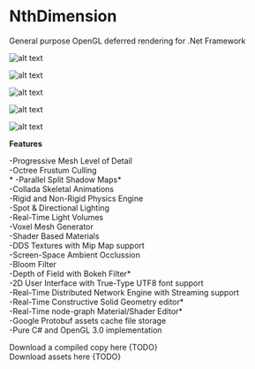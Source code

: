 # NthDimension
General purpose OpenGL deferred rendering for .Net Framework

![alt text](https://scontent.fskg3-1.fna.fbcdn.net/v/t1.0-9/s960x960/97989232_2502548136512063_1348423880435302400_o.jpg?_nc_cat=102&_nc_sid=8024bb&_nc_ohc=idR4RIsy5b8AX9G71u0&_nc_ht=scontent.fskg3-1.fna&_nc_tp=7&oh=75957c0726351bc1c642fede0797c5b0&oe=5EE7AB71)

![alt text](https://scontent.fskg3-1.fna.fbcdn.net/v/t1.0-9/s960x960/99353181_2502547853178758_4706837166284603392_o.jpg?_nc_cat=108&_nc_sid=8024bb&_nc_ohc=cttiu9PHZXQAX_gvlIy&_nc_ht=scontent.fskg3-1.fna&_nc_tp=7&oh=9cfdce3609e72878510e070ca56cccea&oe=5EE71751)

![alt text](https://scontent.fskg3-1.fna.fbcdn.net/v/t1.0-9/s960x960/101566079_2529682897131920_9157282145255817216_o.jpg?_nc_cat=110&_nc_sid=8024bb&_nc_ohc=IOwZmodQFwYAX9EREZP&_nc_ht=scontent.fskg3-1.fna&_nc_tp=7&oh=ad3b93e661c1384a249253fcf91df636&oe=5EF73E8B)

![alt text](https://scontent.fskg3-1.fna.fbcdn.net/v/t1.0-9/s960x960/101061964_2529683593798517_9094710196944502784_o.jpg?_nc_cat=105&_nc_sid=8024bb&_nc_ohc=bV_rQfazeKMAX_Zr_pm&_nc_ht=scontent.fskg3-1.fna&_nc_tp=7&oh=cc9a1d74862a6eb170b1939a1c9a7031&oe=5EF9E4D3)

![alt text](https://scontent.fskg3-1.fna.fbcdn.net/v/t1.0-9/s960x960/79147368_2529684520465091_5311152439359963136_o.jpg?_nc_cat=100&_nc_sid=8024bb&_nc_ohc=NNI5XYJmyoYAX_9BHQh&_nc_ht=scontent.fskg3-1.fna&_nc_tp=7&oh=ccd00b8585cb3f817887f9f36993e328&oe=5EFA286F)

<b>Features</b>

-Progressive Mesh Level of Detail<br>
-Octree Frustum Culling<br>*
-Parallel Split Shadow Maps*<br>
-Collada Skeletal Animations<br>
-Rigid and Non-Rigid Physics Engine<br>
-Spot & Directional Lighting<br>
-Real-Time Light Volumes<br>
-Voxel Mesh Generator<br>
-Shader Based Materials<br>
-DDS Textures with Mip Map support<br>
-Screen-Space Ambient Occlussion<br>
-Bloom Filter<br>
-Depth of Field with Bokeh Filter*<br>
-2D User Interface with True-Type UTF8 font support<br>
-Real-Time Distributed Network Engine with Streaming support<br>
-Real-Time Constructive Solid Geometry editor*<br>
-Real-Time node-graph Material/Shader Editor*<br>
-Google Protobuf assets cache file storage<br>
-Pure C# and OpenGL 3.0 implementation<br>


Download a compiled copy here {TODO}<br>
Download assets here {TODO}<br>
